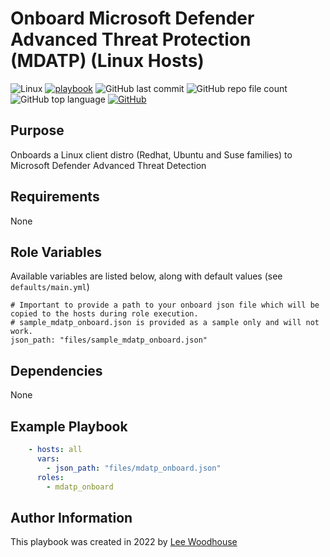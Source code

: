 # Onboard Microsoft Defender Advanced Threat Protection (MDATP) (Linux Hosts)
![Linux](https://img.shields.io/badge/Linux-black?style=flat&logo=linux)
[![playbook](https://img.shields.io/badge/Ansible-Playbook-blue)](site.yml)
![GitHub last commit](https://img.shields.io/github/last-commit/lpwoodhouse/mdatp_onboard)
![GitHub repo file count](https://img.shields.io/github/directory-file-count/lpwoodhouse/mdatp_onboard)
![GitHub top language](https://img.shields.io/github/languages/top/lpwoodhouse/mdatp_onboard)
[![GitHub](https://img.shields.io/github/license/lpwoodhouse/mdatp_onboard)](LICENSE)
## Purpose

Onboards a Linux client distro (Redhat, Ubuntu and Suse families) to Microsoft Defender Advanced Threat Detection

## Requirements

None

## Role Variables

Available variables are listed below, along with default values (see ```defaults/main.yml```)
```shell
# Important to provide a path to your onboard json file which will be copied to the hosts during role execution.
# sample_mdatp_onboard.json is provided as a sample only and will not work.
json_path: "files/sample_mdatp_onboard.json"
```
## Dependencies

None

## Example Playbook
```yaml
    - hosts: all
      vars:
        - json_path: "files/mdatp_onboard.json"
      roles:
        - mdatp_onboard
```

## Author Information

This playbook was created in 2022 by [Lee Woodhouse](https://www.leewoodhouse.com/)
